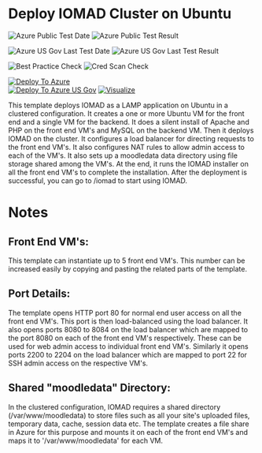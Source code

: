 # Deploy IOMAD Cluster on Ubuntu

![Azure Public Test Date](https://azurequickstartsservice.blob.core.windows.net/badges/iomad-cluster-ubuntu/PublicLastTestDate.svg)
![Azure Public Test Result](https://azurequickstartsservice.blob.core.windows.net/badges/iomad-cluster-ubuntu/PublicDeployment.svg)

![Azure US Gov Last Test Date](https://azurequickstartsservice.blob.core.windows.net/badges/iomad-cluster-ubuntu/FairfaxLastTestDate.svg)
![Azure US Gov Last Test Result](https://azurequickstartsservice.blob.core.windows.net/badges/iomad-cluster-ubuntu/FairfaxDeployment.svg)

![Best Practice Check](https://azurequickstartsservice.blob.core.windows.net/badges/iomad-cluster-ubuntu/BestPracticeResult.svg)
![Cred Scan Check](https://azurequickstartsservice.blob.core.windows.net/badges/iomad-cluster-ubuntu/CredScanResult.svg)

[![Deploy To Azure](https://raw.githubusercontent.com/fathym-it/azure-quickstart-templates/master/1-CONTRIBUTION-GUIDE/images/deploytoazure.svg?sanitize=true)](https://portal.azure.com/#create/Microsoft.Template/uri/https%3A%2F%2Fraw.githubusercontent.com%2Ffathym-it%2Fazure-quickstart-templates%2Fmaster%2Fiomad-cluster-ubuntu%2Fazuredeploy.json)  
[![Deploy To Azure US Gov](https://raw.githubusercontent.com/fathym-it/azure-quickstart-templates/master/1-CONTRIBUTION-GUIDE/images/deploytoazuregov.svg?sanitize=true)](https://portal.azure.us/#create/Microsoft.Template/uri/https%3A%2F%2Fraw.githubusercontent.com%2Ffathym-it%2Fazure-quickstart-templates%2Fmaster%2Fiomad-cluster-ubuntu%2Fazuredeploy.json)
[![Visualize](https://raw.githubusercontent.com/fathym-it/azure-quickstart-templates/master/1-CONTRIBUTION-GUIDE/images/visualizebutton.svg?sanitize=true)](http://armviz.io/#/?load=https%3A%2F%2Fraw.githubusercontent.com%2Ffathym-it%2Fazure-quickstart-templates%2Fmaster%2Fiomad-cluster-ubuntu%2Fazuredeploy.json)

This template deploys IOMAD as a LAMP application on Ubuntu in a clustered configuration. It creates a one or more Ubuntu VM for the front end and a single VM for the backend. It does a silent install of Apache and PHP on the front end VM's and MySQL on the backend VM. Then it deploys IOMAD on the cluster. It configures a load balancer for directing requests to the front end VM's. It also configures NAT rules to allow admin access to each of the VM's. It also sets up a moodledata data directory using file storage shared among the VM's. At the end, it runs the IOMAD installer on all the front end VM's to complete the installation. After the deployment is successful, you can go to /iomad to start using IOMAD.

# Notes

## Front End VM's:
This template can instantiate up to 5 front end VM's. This number can be increased easily by copying and pasting the related parts of the template. 

## Port Details:
The template opens HTTP port 80 for normal end user access on all the front end VM's. This port is then load-balanced using the load balancer.
It also opens ports 8080 to 8084 on the load balancer which are mapped to the port 8080 on each of the front end VM's respectively. These can be used for web admin access to individual front end VM's.
Similarly it opens ports 2200 to 2204 on the load balancer which are mapped to port 22 for SSH admin access on the respective VM's.

## Shared "moodledata" Directory:
In the clustered configuration, IOMAD requires a shared directory (/var/www/moodledata) to store files such as all your site's uploaded files, temporary data, cache, session data etc. The template creates a file share in Azure for this purpose and mounts it on each of the front end VM's and maps it to '/var/www/moodledata' for each VM.



